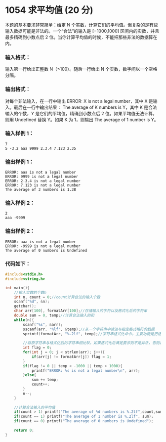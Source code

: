 # 1054 求平均值 (20 分)
本题的基本要求非常简单：给定 N 个实数，计算它们的平均值。但复杂的是有些输入数据可能是非法的。一个“合法”的输入是 [−1000,1000] 区间内的实数，并且最多精确到小数点后 2 位。当你计算平均值的时候，不能把那些非法的数据算在内。
### 输入格式：
输入第一行给出正整数 N（≤100）。随后一行给出 N 个实数，数字间以一个空格分隔。
### 输出格式：
对每个非法输入，在一行中输出 ERROR: X is not a legal number，其中 X 是输入。最后在一行中输出结果： The average of K numbers is Y，其中 K 是合法输入的个数，Y 是它们的平均值，精确到小数点后 2 位。如果平均值无法计算，则用  Undefined 替换  Y。如果  K 为 1，则输出  The average of 1 number is Y。
### 输入样例 1：
```
7
5 -3.2 aaa 9999 2.3.4 7.123 2.35
```
### 输出样例 1：
```
ERROR: aaa is not a legal number
ERROR: 9999 is not a legal number
ERROR: 2.3.4 is not a legal number
ERROR: 7.123 is not a legal number
The average of 3 numbers is 1.38
```
### 输入样例 2：
```
2
aaa -9999
```
### 输出样例 2：
```
ERROR: aaa is not a legal number
ERROR: -9999 is not a legal number
The average of 0 numbers is Undefined
```
### 代码如下：
```c
#include<stdio.h>
#include<string.h>

int main(){
    //输入实数的个数n 
    int n, count = 0;//count计算合法的输入个数
    scanf("%d", &n);
    getchar(); 
    char arr[100], formatArr[100];//存储输入的字符以及格式化后的字符串 
    double sum = 0, temp;//计算合法输入的和 
    while(n){
        scanf("%s", &arr);
        sscanf(arr, "%lf", &temp);//从一个字符串中读进与指定格式相符的数据
        sprintf(formatArr, "%.2lf", temp);//字符串格式化命令，主要功能是把格式化的数据写入某个字符串中
        
        //将原字符串与格式化后的字符串相比较，如果格式化后满足要求则不是非法，否则非法 
        int flag = 0; 
        for(int j = 0; j < strlen(arr); j++){
            if(arr[j] != formatArr[j]) flag = 1;
        }
        if(flag != 0 || temp < -1000 || temp > 1000){
            printf("ERROR: %s is not a legal number\n", arr);
        }else{
            sum += temp;
            count++;
        }
        n--;
    }
    
    //计算合法输入的平均值 
    if(count > 1) printf("The average of %d numbers is %.2lf",count,sum / count);
    if(count == 1) printf("The average of 1 number is %.2lf", sum);
    if(count == 0) printf("The average of 0 numbers is Undefined");
    
    return 0;
} 
```